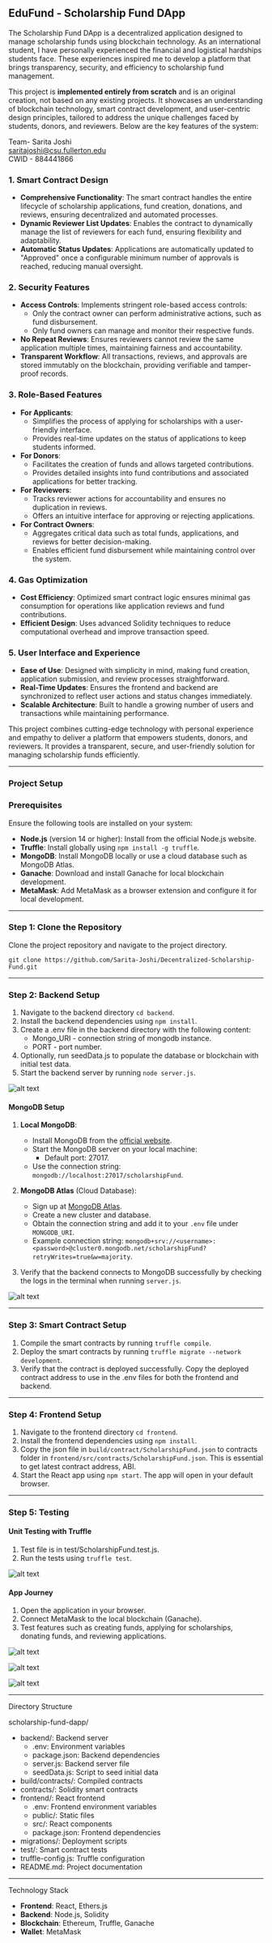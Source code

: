 ## EduFund - Scholarship Fund DApp

The Scholarship Fund DApp is a decentralized application designed to manage scholarship funds using blockchain technology. As an international student, I have personally experienced the financial and logistical hardships students face. These experiences inspired me to develop a platform that brings transparency, security, and efficiency to scholarship fund management. 

This project is **implemented entirely from scratch** and is an original creation, not based on any existing projects. It showcases an understanding of blockchain technology, smart contract development, and user-centric design principles, tailored to address the unique challenges faced by students, donors, and reviewers. Below are the key features of the system:

Team-
Sarita Joshi\
saritajoshi@csu.fullerton.edu\
CWID - 884441866


### 1\. Smart Contract Design

-   **Comprehensive Functionality**: The smart contract handles the entire lifecycle of scholarship applications, fund creation, donations, and reviews, ensuring decentralized and automated processes.
-   **Dynamic Reviewer List Updates**: Enables the contract to dynamically manage the list of reviewers for each fund, ensuring flexibility and adaptability.
-   **Automatic Status Updates**: Applications are automatically updated to "Approved" once a configurable minimum number of approvals is reached, reducing manual oversight.

### 2\. Security Features

-   **Access Controls**: Implements stringent role-based access controls:
    -   Only the contract owner can perform administrative actions, such as fund disbursement.
    -   Only fund owners can manage and monitor their respective funds.
-   **No Repeat Reviews**: Ensures reviewers cannot review the same application multiple times, maintaining fairness and accountability.
-   **Transparent Workflow**: All transactions, reviews, and approvals are stored immutably on the blockchain, providing verifiable and tamper-proof records.

### 3\. Role-Based Features

-   **For Applicants**:
    -   Simplifies the process of applying for scholarships with a user-friendly interface.
    -   Provides real-time updates on the status of applications to keep students informed.
-   **For Donors**:
    -   Facilitates the creation of funds and allows targeted contributions.
    -   Provides detailed insights into fund contributions and associated applications for better tracking.
-   **For Reviewers**:
    -   Tracks reviewer actions for accountability and ensures no duplication in reviews.
    -   Offers an intuitive interface for approving or rejecting applications.
-   **For Contract Owners**:
    -   Aggregates critical data such as total funds, applications, and reviews for better decision-making.
    -   Enables efficient fund disbursement while maintaining control over the system.

### 4\. Gas Optimization

-   **Cost Efficiency**: Optimized smart contract logic ensures minimal gas consumption for operations like application reviews and fund contributions.
-   **Efficient Design**: Uses advanced Solidity techniques to reduce computational overhead and improve transaction speed.

### 5\. User Interface and Experience

-   **Ease of Use**: Designed with simplicity in mind, making fund creation, application submission, and review processes straightforward.
-   **Real-Time Updates**: Ensures the frontend and backend are synchronized to reflect user actions and status changes immediately.
-   **Scalable Architecture**: Built to handle a growing number of users and transactions while maintaining performance.

This project combines cutting-edge technology with personal experience and empathy to deliver a platform that empowers students, donors, and reviewers. It provides a transparent, secure, and user-friendly solution for managing scholarship funds efficiently.

* * * * *

### Project Setup


### Prerequisites

Ensure the following tools are installed on your system:

-   **Node.js** (version 14 or higher): Install from the official Node.js website.
-   **Truffle**: Install globally using `npm install -g truffle`.
-   **MongoDB**: Install MongoDB locally or use a cloud database such as MongoDB Atlas.
-   **Ganache**: Download and install Ganache for local blockchain development.
-   **MetaMask**: Add MetaMask as a browser extension and configure it for local development.

* * * * *

### Step 1: Clone the Repository

Clone the project repository and navigate to the project directory.

```
git clone https://github.com/Sarita-Joshi/Decentralized-Scholarship-Fund.git
```

* * * * *

### Step 2: Backend Setup

1.  Navigate to the backend directory `cd backend`.
2.  Install the backend dependencies using `npm install`.
3.  Create a .env file in the backend directory with the following content:
    -   Mongo_URI - connection string of mongodb instance.
    -   PORT - port number.
4.  Optionally, run seedData.js to populate the database or blockchain with initial test data.
5.  Start the backend server by running `node server.js`.

![alt text](docs/image-1.png)

#### MongoDB Setup

1.  **Local MongoDB**:

    -   Install MongoDB from the [official website](https://www.mongodb.com/try/download/community).
    -   Start the MongoDB server on your local machine:
        -   Default port: 27017.
    -   Use the connection string: `mongodb://localhost:27017/scholarshipFund`.
2.  **MongoDB Atlas** (Cloud Database):

    -   Sign up at [MongoDB Atlas](https://www.mongodb.com/cloud/atlas).
    -   Create a new cluster and database.
    -   Obtain the connection string and add it to your `.env` file under `MONGODB_URI`.
    -   Example connection string: `mongodb+srv://<username>:<password>@cluster0.mongodb.net/scholarshipFund?retryWrites=true&w=majority`.
3.  Verify that the backend connects to MongoDB successfully by checking the logs in the terminal when running `server.js`.

![alt text](docs/image.png)

* * * * *

### Step 3: Smart Contract Setup

1.  Compile the smart contracts by running `truffle compile`.
2.  Deploy the smart contracts by running `truffle migrate --network development`.
3.  Verify that the contract is deployed successfully. Copy the deployed contract address to use in the .env files for both the frontend and backend.

* * * * *

### Step 4: Frontend Setup

1.  Navigate to the frontend directory `cd frontend`.
2.  Install the frontend dependencies using `npm install`.
3.  Copy the json file in `build/contract/ScholarshipFund.json` to contracts folder in `frontend/src/contracts/ScholarshipFund.json`. This is essential to get latest contract address, ABI.
4.  Start the React app using `npm start`. The app will open in your default browser.

* * * * *

### Step 5: Testing

#### Unit Testing with Truffle

1.  Test file is in test/ScholarshipFund.test.js.
2.  Run the tests using `truffle test`.

![alt text](docs/image-2.png)

#### App Journey

1.  Open the application in your browser.
2.  Connect MetaMask to the local blockchain (Ganache).
3.  Test features such as creating funds, applying for scholarships, donating funds, and reviewing applications.

![alt text](docs/image-3.png)

![alt text](docs/image-4.png)

![alt text](docs/image-5.png)

-------------------
Directory Structure

scholarship-fund-dapp/

-   backend/: Backend server
    -   .env: Environment variables
    -   package.json: Backend dependencies
    -   server.js: Backend server file
    -   seedData.js: Script to seed initial data
-   build/contracts/: Compiled contracts
-   contracts/: Solidity smart contracts
-   frontend/: React frontend
    -   .env: Frontend environment variables
    -   public/: Static files
    -   src/: React components
    -   package.json: Frontend dependencies
-   migrations/: Deployment scripts
-   test/: Smart contract tests
-   truffle-config.js: Truffle configuration
-   README.md: Project documentation

----------------
Technology Stack


-   **Frontend**: React, Ethers.js
-   **Backend**: Node.js, Solidity
-   **Blockchain**: Ethereum, Truffle, Ganache
-   **Wallet**: MetaMask


